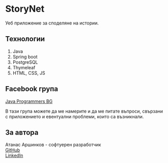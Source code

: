 # StoryNet

Уеб приложение за споделяне на истории.

## Технологии

1. Java
2. Spring boot
3. PostgreSQL
4. Thymeleaf
5. HTML, CSS, JS

## Facebook група

[Java Programmers BG](https://www.facebook.com/jprogrammersbg)

В тази група можете да ме намерите и да ме питате въпроси, свързани с приложението и евентуални проблеми, които са възникнали.

## За автора

Атанас Аршинков - софтуерен разработчик
<br/>
[GitHub](https://github.com/aarshinkov)
<br/>
[LinkedIn](https://www.linkedin.com/in/atanas-arshinkov/)

